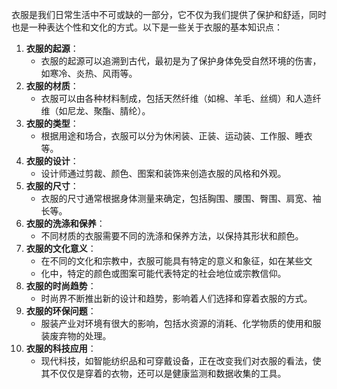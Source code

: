 衣服是我们日常生活中不可或缺的一部分，它不仅为我们提供了保护和舒适，同时也是一种表达个性和文化的方式。以下是一些关于衣服的基本知识点：

1. **衣服的起源**：
   - 衣服的起源可以追溯到古代，最初是为了保护身体免受自然环境的伤害，如寒冷、炎热、风雨等。
2. **衣服的材质**：
   - 衣服可以由各种材料制成，包括天然纤维（如棉、羊毛、丝绸）和人造纤维（如尼龙、聚酯、腈纶）。
3. **衣服的类型**：
   - 根据用途和场合，衣服可以分为休闲装、正装、运动装、工作服、睡衣等。
4. **衣服的设计**：
   - 设计师通过剪裁、颜色、图案和装饰来创造衣服的风格和外观。
5. **衣服的尺寸**：
   - 衣服的尺寸通常根据身体测量来确定，包括胸围、腰围、臀围、肩宽、袖长等。
6. **衣服的洗涤和保养**：
   - 不同材质的衣服需要不同的洗涤和保养方法，以保持其形状和颜色。
7. **衣服的文化意义**：
   - 在不同的文化和宗教中，衣服可能具有特定的意义和象征，如在某些文
   - 化中，特定的颜色或图案可能代表特定的社会地位或宗教信仰。
8. **衣服的时尚趋势**：
   - 时尚界不断推出新的设计和趋势，影响着人们选择和穿着衣服的方式。
9. **衣服的环保问题**：
   - 服装产业对环境有很大的影响，包括水资源的消耗、化学物质的使用和服装废弃物的处理。
10. **衣服的科技应用**：
    - 现代科技，如智能纺织品和可穿戴设备，正在改变我们对衣服的看法，使其不仅仅是穿着的衣物，还可以是健康监测和数据收集的工具。